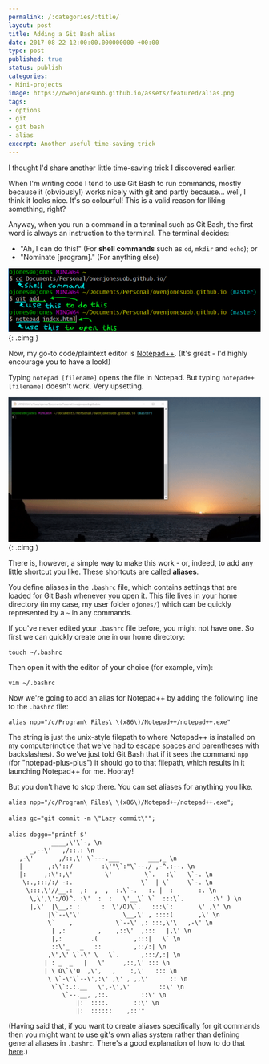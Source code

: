 ```yaml
---
permalink: /:categories/:title/
layout: post
title: Adding a Git Bash alias
date: 2017-08-22 12:00:00.000000000 +00:00
type: post
published: true
status: publish
categories:
- Mini-projects
image: https://owenjonesuob.github.io/assets/featured/alias.png
tags:
- options
- git
- git bash
- alias
excerpt: Another useful time-saving trick
---
```


I thought I'd share another little time-saving trick I discovered earlier.

When I'm writing code I tend to use Git Bash to run commands, mostly because it (obviously!) works nicely with git and partly because... well, I think it looks nice. It's so colourful! This is a valid reason for liking something, right?

Anyway, when you run a command in a terminal such as Git Bash, the first word is always an instruction to the terminal. The terminal decides:

* "Ah, I can do this!" (For **shell commands** such as `cd`, `mkdir` and `echo`); or
* "Nominate [program]." (For anything else)

![](/assets/alias/commands.png){: .cimg }

Now, my go-to code/plaintext editor is [Notepad++](https://notepad-plus-plus.org/). (It's great - I'd highly encourage you to have a look!)

Typing `notepad [filename]` opens the file in Notepad. But typing `notepad++ [filename]` doesn't work. Very upsetting.

![](/assets/alias/notfound.gif){: .cimg }

There is, however, a simple way to make this work - or, indeed, to add any little shortcut you like. These shortcuts are called **aliases**.

You define aliases in the `.bashrc` file, which contains settings that are loaded for Git Bash whenever you open it. This file lives in your home directory (in my case, my user folder `ojones/`) which can be quickly represented by a `~` in any commands.

If you've never edited your `.bashrc` file before, you might not have one. So first we can quickly create one in our home directory:

```
touch ~/.bashrc
```

Then open it with the editor of your choice (for example, vim):

```
vim ~/.bashrc
```

Now we're going to add an alias for Notepad++ by adding the following line to the `.bashrc` file:

```
alias npp="/c/Program\ Files\ \(x86\)/Notepad++/notepad++.exe"
```

The string is just the unix-style filepath to where Notepad++ is installed on my computer(notice that we've had to escape spaces and parentheses with backslashes). So we've just told Git Bash that if it sees the command `npp` (for "notepad-plus-plus") it should go to that filepath, which results in it launching Notepad++ for me. Hooray!

But you don't have to stop there. You can set aliases for anything you like.

```
alias npp="/c/Program\ Files\ \(x86\)/Notepad++/notepad++.exe";

alias gc="git commit -m \"Lazy commit\"";

alias doggo="printf $'
            ____,\'\`-, \n
      _,--\'   ,/::.: \n
   ,-\'       ,/::,\' \`---.___        ___,_ \n
   |       ,:\'::/        :\'"\`:"\`--./ ,-^.:--. \n
   |:     ,:\':,\'         \'         \`.   :\`   \`-. \n
    \:.,:::/:/ -:.                   \`  | \`     \`-. \n
     \:::,\'//__.:  ,:  ,  ,  :.\`-.   :. |  :       :. \n
      \,\',\':/O)^. :\'  :  :   \'__\` \`  :::\`.       .:\' ) \n
      |,\'  |\__,: :      :  \'/O)\`.   :::\`:       \' ,\' \n
           |\`--\'\'            \__,\' , ::::(       ,\' \n
           \`    ,            \`--\' ,: :::,\'\   ,-\' \n
            | ,:         ,    ,::\'  ,:::   |,\' \n
            |,:        .(          ,:::|   \` \n
            ::\'_   _   ::         ,::/:| \n
           ,\',\' \`-\' \   \`.      ,:::/,:| \n
          | : _  _   |   \'     ,::,\' ::: \n
          | \ O\`\'O  ,\',   ,    :,\'   ::: \n
           \ \`-\'\`--\',:\' ,\' , ,,\'      :: \n
            \`\`:.:.__   \',-\',\'        ::\' \n
               \`--.__, ,::.         ::\' \n
                   |:  ::::.       ::\' \n
                   |:  ::::::    ,::'"
```

(Having said that, if you want to create aliases specifically for git commands then you might want to use git's own alias system rather than defining general aliases in `.bashrc`. There's a good explanation of how to do that [here](http://haacked.com/archive/2014/07/28/github-flow-aliases/).)
